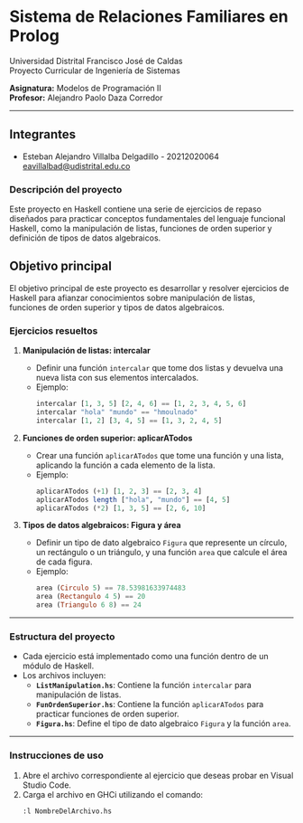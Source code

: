 # Sistema de Relaciones Familiares en Prolog

Universidad Distrital Francisco José de Caldas  
Proyecto Curricular de Ingeniería de Sistemas

**Asignatura:** Modelos de Programación II  
**Profesor:** Alejandro Paolo Daza Corredor

---

## Integrantes


- Esteban Alejandro Villalba Delgadillo - 20212020064 <br> eavillalbad@udistrital.edu.co


### Descripción del proyecto

Este proyecto en Haskell contiene una serie de ejercicios de repaso diseñados para practicar conceptos fundamentales del lenguaje funcional Haskell, como la manipulación de listas, funciones de orden superior y definición de tipos de datos algebraicos.

## Objetivo principal

El objetivo principal de este proyecto es desarrollar y resolver ejercicios de Haskell para afianzar conocimientos sobre manipulación de listas, funciones de orden superior y tipos de datos algebraicos.

### Ejercicios resueltos

1. **Manipulación de listas: intercalar**

   - Definir una función `intercalar` que tome dos listas y devuelva una nueva lista con sus elementos intercalados.
   - Ejemplo:
     ```haskell
     intercalar [1, 3, 5] [2, 4, 6] == [1, 2, 3, 4, 5, 6]
     intercalar "hola" "mundo" == "hmoulnado"
     intercalar [1, 2] [3, 4, 5] == [1, 3, 2, 4, 5]
     ```

2. **Funciones de orden superior: aplicarATodos**

   - Crear una función `aplicarATodos` que tome una función y una lista, aplicando la función a cada elemento de la lista.
   - Ejemplo:
     ```haskell
     aplicarATodos (+1) [1, 2, 3] == [2, 3, 4]
     aplicarATodos length ["hola", "mundo"] == [4, 5]
     aplicarATodos (*2) [1, 3, 5] == [2, 6, 10]
     ```

3. **Tipos de datos algebraicos: Figura y área**

   - Definir un tipo de dato algebraico `Figura` que represente un círculo, un rectángulo o un triángulo, y una función `area` que calcule el área de cada figura.
   - Ejemplo:
     ```haskell
     area (Circulo 5) == 78.53981633974483
     area (Rectangulo 4 5) == 20
     area (Triangulo 6 8) == 24
     ```

---

### Estructura del proyecto

- Cada ejercicio está implementado como una función dentro de un módulo de Haskell.
- Los archivos incluyen:
  - **`ListManipulation.hs`**: Contiene la función `intercalar` para manipulación de listas.
  - **`FunOrdenSuperior.hs`**: Contiene la función `aplicarATodos` para practicar funciones de orden superior.
  - **`Figura.hs`**: Define el tipo de dato algebraico `Figura` y la función `area`.

---



### Instrucciones de uso

1. Abre el archivo correspondiente al ejercicio que deseas probar en Visual Studio Code.
2. Carga el archivo en GHCi utilizando el comando:
   ```bash
   :l NombreDelArchivo.hs
